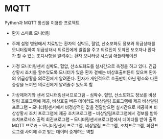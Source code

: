 # MQTT
Python과 MQTT 통신을 이용한 프로젝트
- 환자 스마트 모니터링

- 주제 설명
  병원에서 치료받는 환자의 심박도, 혈압, 산소포화도 정보와 위금상태를 모니터링하여 위급상태시 의료진에게 알림을 주고
의료진이 도착전 보호자나 환자가 할 수 있는 조치사항을 알려주는 환자 모니터링 시스템 애플리케이션
- 가정
  모니터링센서 심박도, 혈압, 산소포화도를 실시간으로 측정을 하고 있다.
  긴급상황시 조치를 할수있도록 모니터가 있음
  환자 곁에는 비상호출버튼이 있으며 환자의 위급상황을 의료진에게 알려준다.
  환자가 개인적으로 호출만이 아닌 평소와 다른 증상을 느끼면 의료진에게 알려줄수 있도록 함 
- 가상제어기와 센서
  모니터링센서프로그램 – 심박수, 혈압, 산소포화도 정보를 비상알림 프로그램에 제공, 비상호출 버튼 데이터도 비상알림 프로그램에 제공
  비상알림프로그램 – 모니터링센서에서 비정상적인 값을 전달받으면 실시간으로 제공하며 비상상황시 조치 프로그램에 제공
  조치프로그램 – 비상알림프로그램에서 정보를 받아 조치프로세스 출력
  회진프로그램 – 모니터링센서프로그램에서 데이터를 받아 출력
  MQTT 브로커 – 모니터링센서 프로그램,  비상알림 프로그램, 조치프로그램, 회진프로그램 사이에 주고 받는 데이터 중개하는 역할

